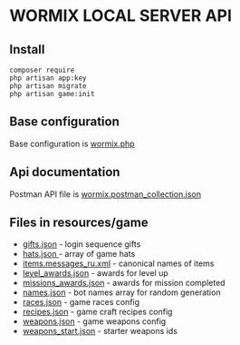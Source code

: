 # WORMIX LOCAL SERVER API

## Install
```shell
composer require
php artisan app:key
php artisan migrate
php artisan game:init
```

## Base configuration
Base configuration is [wormix.php](./config/wormix.php)

## Api documentation
Postman API file is [wormix.postman_collection.json](./resources/api/wormix.postman_collection.json)

## Files in resources/game
* [gifts.json](./resources/game/gifts.json) - login sequence gifts
* [hats.json ](./resources/game/gifts.json)- array of game hats
* [items.messages_ru.xml](./resources/game/items.messages_ru.xml) - canonical names of items
* [level_awards.json](./resources/game/level_awards.json) - awards for level up
* [missions_awards.json](./resources/game/missions_awards.json) - awards for mission completed
* [names.json](./resources/game/names.json) - bot names array for random generation
* [races.json](./resources/game/races.json) - game races config
* [recipes.json](./resources/game/recipes.json) - game craft recipes config
* [weapons.json](./resources/game/weapons.json) - game weapons config
* [weapons_start.json](./resources/game/weapons_start.json) - starter weapons ids
